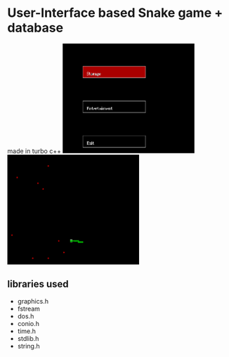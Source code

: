 # User-Interface based Snake game + database
made in turbo c++
<img src="img-1.png" style="height:250px; width:300px;">
<img src="img-2.png" style="height:250px; width:300px;">
## libraries used 
- graphics.h
- fstream
- dos.h
- conio.h
- time.h
- stdlib.h
- string.h
